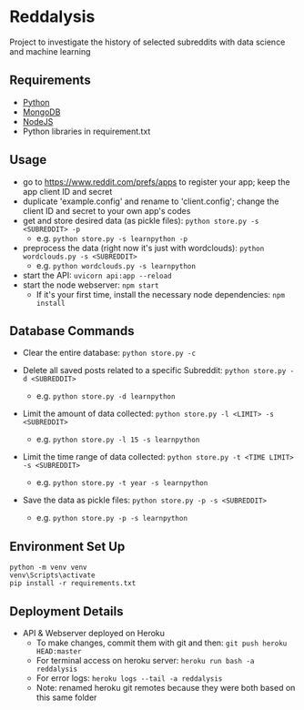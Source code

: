# Reddalysis
Project to investigate the history of selected subreddits with data science and machine learning

## Requirements
- [Python](https://www.python.org/downloads/)
- [MongoDB](https://docs.mongodb.com/manual/administration/install-community/)
- [NodeJS](https://nodejs.org/en/download/)
- Python libraries in requirement.txt

## Usage
- go to https://www.reddit.com/prefs/apps to register your app; keep the app client ID and secret
- duplicate 'example.config' and rename to 'client.config'; change the client ID and secret to your own app's codes 
- get and store desired data (as pickle files): `python store.py -s <SUBREDDIT> -p` 
  - e.g. `python store.py -s learnpython -p`
- preprocess the data (right now it's just with wordclouds): `python wordclouds.py -s <SUBREDDIT>`
  - e.g. `python wordclouds.py -s learnpython`
- start the API: `uvicorn api:app --reload`
- start the node webserver: `npm start`
  - If it's your first time, install the necessary node dependencies: `npm install`

## Database Commands
- Clear the entire database: `python store.py -c` 

- Delete all saved posts related to a specific Subreddit: `python store.py -d <SUBREDDIT>` 
  - e.g. `python store.py -d learnpython` 

- Limit the amount of data collected: `python store.py -l <LIMIT> -s <SUBREDDIT>` 
  - e.g. `python store.py -l 15 -s learnpython`

- Limit the time range of data collected: `python store.py -t <TIME LIMIT> -s <SUBREDDIT>` 
  - e.g. `python store.py -t year -s learnpython`

- Save the data as pickle files: `python store.py -p -s <SUBREDDIT>` 
  - e.g. `python store.py -p -s learnpython`


## Environment Set Up
```
python -m venv venv
venv\Scripts\activate
pip install -r requirements.txt
```

## Deployment Details
- API & Webserver deployed on Heroku
  - To make changes, commit them with git and then: `git push heroku HEAD:master`
  - For terminal access on heroku server: `heroku run bash -a reddalysis`
  - For error logs: `heroku logs --tail -a reddalysis`
  - Note: renamed heroku git remotes because they were both based on this same folder